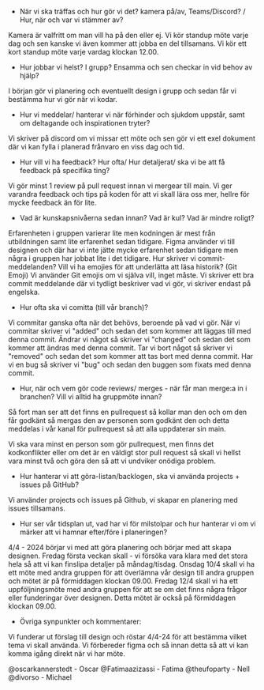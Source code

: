 - När vi ska träffas och hur gör vi det? kamera på/av, Teams/Discord? / Hur, när och var vi stämmer av?

Kamera är valfritt om man vill ha på den eller ej. Vi kör standup möte varje dag och sen kanske vi även kommer att jobba en del tillsamans.
Vi kör ett kort standup möte varje vardag klockan 12.00.

- Hur jobbar vi helst? I grupp? Ensamma och sen checkar in vid behov av hjälp?

I början gör vi planering och eventuellt design i grupp och sedan får vi bestämma hur vi gör när vi kodar.

- Hur vi meddelar/ hanterar vi när förhinder och sjukdom uppstår, samt om deltagande och inspirationen tryter?

Vi skriver på discord om vi missar ett möte och sen gör vi ett exel dokument där vi kan fylla i planerad frånvaro en viss dag och tid.

- Hur vill vi ha feedback? Hur ofta/ Hur detaljerat/ ska vi be att få feedback på specifika ting?

Vi gör minst 1 review på pull request innan vi mergear till main. Vi ger varandra feedback och tips på koden för att vi skall lära oss mer, hellre för mycke feedback än för lite.

- Vad är kunskapsnivåerna sedan innan? Vad är kul? Vad är mindre roligt?

Erfarenheten i gruppen varierar lite men kodningen är mest från utbildningen samt lite erfarenhet sedan tidigare. Figma använder vi till designen och där har vi inte jätte mycke erfarenhet sedan tidigare men några i gruppen har jobbat lite i det tidigare.
Hur skriver vi commit-meddelanden? Vill vi ha emojies för att underlätta att läsa historik? (Git Emoji)
Vi använder Git emojis om vi själva vill, inget måste. Vi skriver ett bra commit meddelande där vi tydligt beskriver vad vi gör, vi skriver endast på engelska.

- Hur ofta ska vi comitta (till vår branch)?

Vi commitar ganska ofta när det behövs, beroende på vad vi gör.
När vi commitar skriver vi "added" och sedan det som kommer att läggas till med denna commit.
Ändrar vi något så skriver vi "changed" och sedan det som kommer att ändras med denna commit.
Tar vi bort något så skriver vi "removed" och sedan det som kommer att tas bort med denna commit.
Har vi en bug så skriver vi "bug" och sedan den buggen som fixats med denna commit.

- Hur, när och vem gör code reviews/ merges - när får man merge:a in i branchen? Vill vi alltid ha gruppmöte innan?

Så fort man ser att det finns en pullrequest så kollar man den och om den får godkänt så mergas den av personen som godkänt den och detta meddelas i vår kanal för pullrequest så att alla uppdaterar sin main.

Vi ska vara minst en person som gör pullrequest, men finns det kodkonflikter eller om det är en väldigt stor pull request så skall vi hellst vara minst två och göra den så att vi undviker onödiga problem.

- Hur hanterar vi att göra-listan/backlogen, ska vi använda projects + issues på GitHub?

Vi använder projects och issues på Github, vi skapar en planering med issues tillsamans.

- Hur ser vår tidsplan ut, vad har vi för milstolpar och hur hanterar vi om vi märker att vi hamnar efter/före i planeringen?

4/4 - 2024 börjar vi med att göra planering och börjar med att skapa designen. Fredag första veckan skall - vi försöka vara klara med det stora hela så att vi kan finslipa detaljer på måndag/tisdag. Onsdag 10/4 skall vi ha ett möte med andra gruppen för att överlämna vår design till andra gruppen och mötet är på förmiddagen klockan 09.00. Fredag 12/4 skall vi ha ett uppföljningsmöte med andra gruppen för att se om det finns några frågor eller funderingar över designen. Detta mötet är också på förmiddagen klockan 09.00.

- Övriga synpunkter och kommentarer:

Vi funderar ut förslag till design och röstar 4/4-24 för att bestämma vilket tema vi skall använda. Vi förbereder figma och så innan detta så att vi kan komma igång direkt när vi har möte.

@oscarkannerstedt - Oscar @Fatimaazizassi - Fatima @theufoparty - Nell @divorso - Michael
